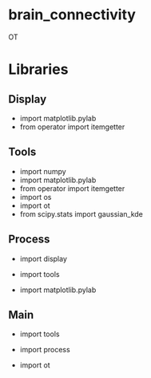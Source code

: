 # brain_connectivity
 OT

# Libraries

## Display
- import matplotlib.pylab
- from operator import itemgetter

## Tools
- import numpy
- import matplotlib.pylab
- from operator import itemgetter
- import os
- import ot
- from scipy.stats import gaussian_kde

## Process
- import display
- import tools

- import matplotlib.pylab

## Main
- import tools
- import process

- import ot